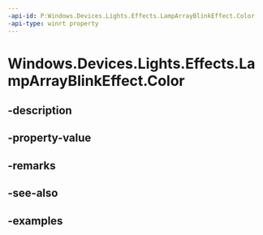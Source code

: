 ```yaml
---
-api-id: P:Windows.Devices.Lights.Effects.LampArrayBlinkEffect.Color
-api-type: winrt property
---
```


<!-- Property syntax.
public Color Color { get;  set; }
-->

# Windows.Devices.Lights.Effects.LampArrayBlinkEffect.Color

## -description

## -property-value

## -remarks

## -see-also

## -examples

